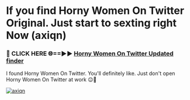 # If you find Horny Women On Twitter Original. Just start to sexting right Now (axiqn)

<h3>🔴 CLICK HERE 🌐==►► <a href="https://tinyurl.com/mtbk5fxa" rel="nofollow">Horny Women On Twitter Updated finder</a></h3>

I found Horny Women On Twitter. You'll definitely like. Just don't open Horny Women On Twitter at work 😉💬

[![axiqn](https://i.imgur.com/Q8WKrnY.jpeg)](https://tinyurl.com/mtbk5fxa)
